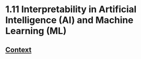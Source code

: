 # 1.11 Interpretability in Artificial Intelligence (AI) and Machine Learning (ML) 
  
  ## [Context](./../context.md)
